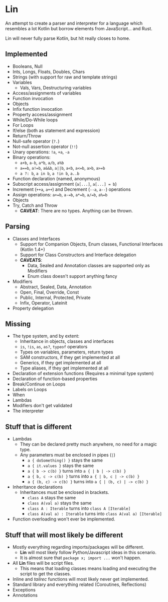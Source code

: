 # Lin

An attempt to create a parser and interpreter for a language which resembles a lot Kotlin but borrow elements from JavaScript... and Rust.

Lin will never fully parse Kotlin, but hit really closes to home.

## Implemented

- Booleans, Null
- Ints, Longs, Floats, Doubles, Chars
- Strings (with support for raw and template strings)
- Variables
    - Vals, Vars, Destructuring variables
- Access/assignments of variables
- Function invocation
- Objects
- Infix function invocation
- Property access/assignment
- While/Do-While loops
- For Loops
- If/else (both as statement and expression)
- Return/Throw
- Null-safe operator (`?.`)
- Not-null assertion operator (`!!`)
- Unary operations: `!a`, `+a`, `-a`
- Binary operations:
    - `a+b`, `a-b`, `a*b`, `a/b`, `a%b`
    - `a==b`, `a!=b`, `a&&b`, `a||b`, `a<b`, `a<=b`, `a>b`, `a>=b`
    - `a ?: b`, `a in b`, `a !in b`, `a..b`
- Function declaration (named, anonymous)
- Subscript access/assignment (`a[...]`, `a[...] = b`)
- Increment (`++a`, `a++`) and Decrement (`--a`, `a--`) operations
- Assign operations: `a+=b`, `a-=b`, `a*=b`, `a/=b`, `a%=b`
- Objects
- Try, Catch and Throw
    - **CAVEAT**: There are no types. Anything can be thrown.

## Parsing

- Classes and Interfaces
    - Support for Companion Objects, Enum classes, Functional Interfaces (Kotlin 1.4+)
    - Support for Class Constructors and Interface delegation
    - **CAVEATS**:
        - Data, Sealed and Annotation classes are supported only as Modifiers
        - Enum class doesn't support anything fancy
- Modifiers 
    - Abstract, Sealed, Data, Annotation
    - Open, Final, Override, Const
    - Public, Internal, Protected, Private
    - Infix, Operator, Lateinit
- Property delegation

## Missing

- The type system, and by extent:
    - Inheritance in objects, classes and interfaces
    - `is`, `!is`, `as`, `as?`, `typeof` operators
    - Types on variables, parameters, return types
    - SAM constructors, if they get implemented at all
    - Generics, if they get implemented at all
    - Type aliases, if they get implemented at all
- Declaration of extension functions (Requires a minimal type system)
- Declaration of function-based properties
- Break/Continue on Loops
- Labels on Loops
- When
- Lambdas
- Modifiers don't get validated
- The interpreter

## Stuff that is different
- Lambdas
    - They can be declared pretty much anywhere, no need for a magic type.
    - Any parameters must be enclosed in pipes (`|`)
        - `a { doSomething() }` stays the same
        - `a { it.values }` stays the same
        - `a { b -> c(b) }` turns into `a { | b | -> c(b) }`
        - `a { b, c -> c(b) }` turns into `a { | b, c | -> c(b) }`
        - `a { (b, c) -> c(b) }` turns into `a { | (b, c) | -> c(b) }`
- Inheritance declarations
    - Inheritances must be enclosed in brackets.
        - `class A` stays the same
        - `class A(val a)` stays the same
        - `class A : Iterable` turns into `class A [Iterable]`
        - `class A(val a) : Iterable` turns into `class A(val a) [Iterable]`
- Function overloading won't ever be implemented.

## Stuff that will most likely be different

- Mostly everything regarding imports/packages will be different.
    - **Lin** will most likely follow Python/Javascript ideas in this scenario.
    - It is almost sure that `package x; import ...` won't happen.
- All **Lin** files will be script files.
    - This means that loading classes means loading and executing the script to get the classes.
- Inline and _tailrec_ functions will most likely never get implemented.
- Standard library and everything related (Coroutines, Reflections)
- Exceptions
- Annotations
